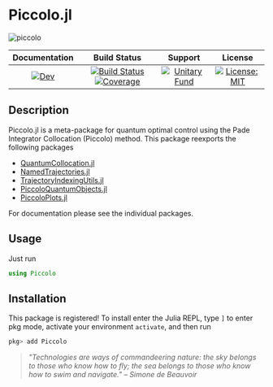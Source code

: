 # Piccolo.jl

![piccolo](assets/piccolo_logo_light_text.png)
  
| **Documentation** | **Build Status** | **Support** | **License** |
|:-----------------:|:----------------:|:-----------:|:---------:|
| [![Dev](https://img.shields.io/badge/docs-dev-blue.svg)](https://kestrelquantum.github.io/QuantumCollocation.jl/dev/) | [![Build Status](https://github.com/kestrelquantum/QuantumCollocation.jl/actions/workflows/CI.yml/badge.svg?branch=main)](https://github.com/kestrelquantum/QuantumCollocation.jl/actions/workflows/CI.yml?query=branch%3Amain) [![Coverage](https://codecov.io/gh/kestrelquantum/QuantumCollocation.jl/branch/main/graph/badge.svg)](https://codecov.io/gh/kestrelquantum/QuantumCollocation.jl)| [![Unitary Fund](https://img.shields.io/badge/Supported%20By-Unitary%20Fund-FFFF00.svg)](https://unitary.fund) | [![License: MIT](https://img.shields.io/badge/License-MIT-yellow.svg)](https://opensource.org/licenses/MIT)

## Description
Piccolo.jl is a meta-package for quantum optimal control using the Pade Integrator Collocation (Piccolo) method. This package reexports the following packages

- [QuantumCollocation.jl](https://github.com/kestrelquantum/QuantumCollocation.jl)
- [NamedTrajectories.jl](https://github.com/kestrelquantum/NamedTrajectories.jl)
- [TrajectoryIndexingUtils.jl](https://github.com/kestrelquantum/TrajectoryIndexingUtils.jl)
- [PiccoloQuantumObjects.jl](https:/github.com/kestrelquantum/PiccoloQuantumObjects.jl)
- [PiccoloPlots.jl](https:/github.com/kestrelquantum/PiccoloPlots.jl)

For documentation please see the individual packages.

## Usage

Just run
```julia
using Piccolo
```

## Installation
This package is registered! To install enter the Julia REPL, type `]` to enter pkg mode, activate your environment `activate`, and then run 
```julia
pkg> add Piccolo
```

> *"Technologies are ways of commandeering nature: the sky belongs to those who know how to fly; the sea belongs to those who know how to swim and navigate." &ndash; Simone de Beauvoir*
